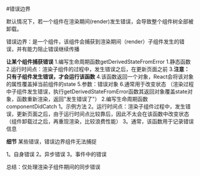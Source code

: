 #错误边界

默认情况下，若一个组件在渲染期间(render)发生错误，会导致整个组件树全部被卸载。

错误边界：是一个组件，该组件会捕获到渲染期间（render）子组件发生的错误，并有能力阻止错误继续传播

**让某个组件捕获错误**
1.编写生命周期函数getDerivedStateFromError
    1.静态函数
    2.运行时间点：渲染子组件的过程中，发生错误之后，在更新页面之前
    3.**注意：只有子组件发生错误，才会运行该函数**
    4.该函数返回一个对象，React会将该对象的属性覆盖掉当前组件的state
    5.参数：错误对象
    6.通常用于改变状态
    （渲染过程中子组件发生错误，执行getDerivedStateFromError函数其返回对象覆盖state对象，函数重新渲染，返回"发生错误了"）
2.编写生命周期函数componentDidCatch
    1。示例方法
    2。运行时间点：渲染子组件过程中，发生错误，更新页面之后，由于运行时间点比较靠后，因此不太会在该函数中改变状态（组件卸载过之后，再重现渲染，比较浪费性能）
    3。通常，该函数用于记录错误信息
    
    
**细节**
某些错误，错误边界组件无法捕捉

1。自身错误
2。异步错误
3。事件中的错误

总结：仅处理渲染子组件期间的同步错误
